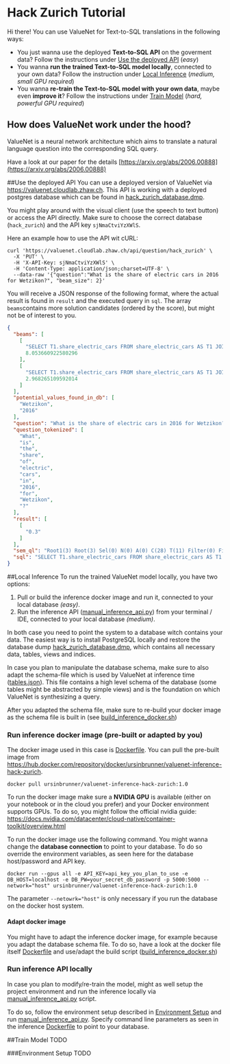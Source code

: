 # Hack Zurich Tutorial

Hi there! You can use ValueNet for Text-to-SQL translations in the following ways:
* You just wanna use the deployed **Text-to-SQL API** on the goverment data? Follow the instructions under [Use the deployed API](#use-the-deployed-api) (*easy*)
* You wanna **run the trained Text-to-SQL model locally**, connected to your own data? Follow the instruction under [Local Inference](#local-inference) (*medium, small GPU required*)
* You wanna **re-train the Text-to-SQL model with your own data**, maybe even **improve it**? Follow the instructions under [Train Model](#train-model) (*hard, powerful GPU required*)

## How does ValueNet work under the hood?
ValueNet is a neural network architecture which aims to translate a natural language question into the corresponding SQL query. 

Have a look at our paper for the details
[https://arxiv.org/abs/2006.00888](https://arxiv.org/abs/2006.00888)


##Use the deployed API
You can use a deployed version of ValueNet via https://valuenet.cloudlab.zhaw.ch. 
This API is working with a deployed postgres database which can be found in [hack_zurich_database.dmp](data/hack_zurich/hack_zurich_database.dmp). 

You might play around with the visual client (use the speech to text button) or access the API directly. Make sure to choose the correct database (`hack_zurich`) and the API key `sjNmaCtviYzXWlS`.

Here an example how to use the API wit cURL:

```
curl 'https://valuenet.cloudlab.zhaw.ch/api/question/hack_zurich' \
  -X 'PUT' \
  -H 'X-API-Key: sjNmaCtviYzXWlS' \
  -H 'Content-Type: application/json;charset=UTF-8' \
  --data-raw '{"question":"What is the share of electric cars in 2016 for Wetzikon?", "beam_size": 2}' 
```
You will receive a JSON response of the following format, where the actual result is found in `result` and the executed query in `sql`. 
The array `beams`contains more solution candidates (ordered by the score), but might not be of interest to you.

```json
{
  "beams": [
    [
      "SELECT T1.share_electric_cars FROM share_electric_cars AS T1 JOIN spatialunit AS T2 ON T1.spatialunit_id = T2.spatialunit_id WHERE T2.name = 'Wetzikon' and T1.year = 2016       ",
      8.053660922580296
    ],
    [
      "SELECT T1.share_electric_cars FROM share_electric_cars AS T1 JOIN spatialunit AS T2 ON T1.spatialunit_id = T2.spatialunit_id WHERE T1.year = 2016 and T2.name = 'Wetzikon'       ",
      2.968265109592014
    ]
  ],
  "potential_values_found_in_db": [
    "Wetzikon",
    "2016"
  ],
  "question": "What is the share of electric cars in 2016 for Wetzikon?",
  "question_tokenized": [
    "What",
    "is",
    "the",
    "share",
    "of",
    "electric",
    "cars",
    "in",
    "2016",
    "for",
    "Wetzikon",
    "?"
  ],
  "result": [
    [
      "0.3"
    ]
  ],
  "sem_ql": "Root1(3) Root(3) Sel(0) N(0) A(0) C(28) T(11) Filter(0) Filter(2) A(0) C(12) T(1) V(0) Filter(2) A(0) C(18) T(11) V(1)",
  "sql": "SELECT T1.share_electric_cars FROM share_electric_cars AS T1 JOIN spatialunit AS T2 ON T1.spatialunit_id = T2.spatialunit_id WHERE T2.name = 'Wetzikon' and T1.year = 2016       "
}
```


##Local Inference
To run the trained ValueNet model locally, you have two options:
1. Pull or build the inference docker image and run it, connected to your local database _(easy)_. 
2. Run the inference API ([manual_inference_api.py](src/manual_inference/manual_inference_api.py)) from your terminal / IDE, connected to your local database _(medium)_.

In both case you need to point the system to a database witch contains your data. The easiest way is to install PostgreSQL locally and restore the database dump [hack_zurich_database.dmp](data/hack_zurich/hack_zurich_database.dmp), which contains all necessary data, tables, views and indices.

In case you plan to manipulate the database schema, make sure to also adapt the schema-file which is used by ValueNet at inference time ([tables.json](data/hack_zurich/original/tables.json)). This file contains a high level schema of the database (some tables might be abstracted by simple views) and is the foundation on which ValueNet is synthesizing a query.

After you adapted the schema file, make sure to re-build your docker image as the schema file is built in (see [build_inference_docker.sh](docker/build_inference_docker.sh))

### Run inference docker image (pre-built or adapted by you)
The docker image used in this case is [Dockerfile](docker/inference/Dockerfile). You can pull the pre-built image from https://hub.docker.com/repository/docker/ursinbrunner/valuenet-inference-hack-zurich.

```
docker pull ursinbrunner/valuenet-inference-hack-zurich:1.0
```

To run the docker image make sure a **NVIDIA GPU** is available (either on your notebook or in the cloud you prefer) and your Docker environment supports GPUs. To do so, you might follow the official nvidia guide: https://docs.nvidia.com/datacenter/cloud-native/container-toolkit/overview.html

To run the docker image use the following command. You might wanna change the **database connection** to point to your database. To do so override the environment variables, as seen here for the database host/password and API key.

```
docker run --gpus all -e API_KEY=api_key_you_plan_to_use -e DB_HOST=localhost -e DB_PW=your_secret_db_password -p 5000:5000 --network="host" ursinbrunner/valuenet-inference-hack-zurich:1.0
```
The parameter `--netowrk="host"` is only necessary if you run the database on the docker host system.

#### Adapt docker image
You might have to adapt the inference docker image, for example because you adapt the database schema file. To do so, have a look at the docker file itself [Dockerfile](docker/inference/Dockerfile) and use/adapt the build script ([build_inference_docker.sh](docker/build_inference_docker.sh))

### Run inference API locally

In case you plan to modify/re-train the model, might as well setup the project environment and run the inference locally via [manual_inference_api.py](src/manual_inference/manual_inference_api.py) script. 

To do so, follow the environment setup described in [Environment Setup](#environment-setup) and run [manual_inference_api.py](src/manual_inference/manual_inference_api.py). Specify command line parameters as seen in the inference [Dockerfile](docker/inference/Dockerfile) to point to your database.


##Train Model
TODO

###Environment Setup
TODO